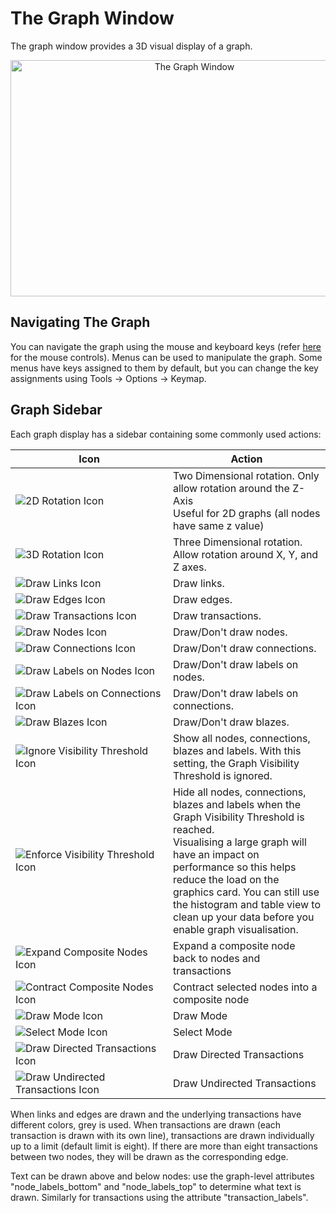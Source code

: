 # The Graph Window

The graph window provides a 3D visual display of a graph.

<div style="text-align: center">

<img src="../ext/docs/CoreFunctionality/src/au/gov/asd/tac/constellation/functionality/resources/GraphView.png" width="573" height="378" alt="The Graph Window" />

</div>

## Navigating The Graph

You can navigate the graph using the mouse and keyboard keys (refer
[here](../ext/docs/CoreInteractiveGraph/src/au/gov/asd/tac/constellation/graph/interaction/add-and-selection-modes.md)
for the mouse controls). Menus can be used to manipulate the graph. Some
menus have keys assigned to them by default, but you can change the key
assignments using Tools -> Options -> Keymap.

## Graph Sidebar

Each graph display has a sidebar containing some commonly used actions:

<table class="table table-striped">
<colgroup>
<col style="width: 50%" />
<col style="width: 50%" />
</colgroup>
<thead>
<tr class="header">
<th>Icon</th>
<th>Action</th>
</tr>
</thead>
<tbody>
<tr class="odd">
<td><img src="../ext/docs/CoreFunctionality/src/au/gov/asd/tac/constellation/functionality/resources/2d.png" alt="2D Rotation Icon" /></td>
<td>Two Dimensional rotation. Only allow rotation around the Z-Axis<br />
Useful for 2D graphs (all nodes have same z value)</td>
</tr>
<tr class="even">
<td><img src="../ext/docs/CoreFunctionality/src/au/gov/asd/tac/constellation/functionality/resources/3d.png" alt="3D Rotation Icon" /></td>
<td>Three Dimensional rotation. Allow rotation around X, Y, and Z axes.</td>
</tr>
<tr class="odd">
<td><img src="../ext/docs/CoreFunctionality/src/au/gov/asd/tac/constellation/functionality/resources/links.png" alt="Draw Links Icon" /></td>
<td>Draw links.</td>
</tr>
<tr class="even">
<td><img src="../ext/docs/CoreFunctionality/src/au/gov/asd/tac/constellation/functionality/resources/edges.png" alt="Draw Edges Icon" /></td>
<td>Draw edges.</td>
</tr>
<tr class="odd">
<td><img src="../ext/docs/CoreFunctionality/src/au/gov/asd/tac/constellation/functionality/resources/transactions.png" alt="Draw Transactions Icon" /></td>
<td>Draw transactions.</td>
</tr>
<tr class="even">
<td><img src="../ext/docs/CoreFunctionality/src/au/gov/asd/tac/constellation/functionality/resources/nodes.png" alt="Draw Nodes Icon" /></td>
<td>Draw/Don't draw nodes.</td>
</tr>
<tr class="odd">
<td><img src="../ext/docs/CoreFunctionality/src/au/gov/asd/tac/constellation/functionality/resources/connections.png" alt="Draw Connections Icon" /></td>
<td>Draw/Don't draw connections.</td>
</tr>
<tr class="even">
<td><img src="../ext/docs/CoreFunctionality/src/au/gov/asd/tac/constellation/functionality/resources/node_labels.png" alt="Draw Labels on Nodes Icon" /></td>
<td>Draw/Don't draw labels on nodes.</td>
</tr>
<tr class="odd">
<td><img src="../ext/docs/CoreFunctionality/src/au/gov/asd/tac/constellation/functionality/resources/connection_labels.png" alt="Draw Labels on Connections Icon" /></td>
<td>Draw/Don't draw labels on connections.</td>
</tr>
<tr class="even">
<td><img src="../ext/docs/CoreFunctionality/src/au/gov/asd/tac/constellation/functionality/resources/blazes.png" alt="Draw Blazes Icon" /></td>
<td>Draw/Don't draw blazes.</td>
</tr>
<tr class="odd">
<td><img src="../ext/docs/CoreFunctionality/src/au/gov/asd/tac/constellation/functionality/resources/visible.png" alt="Ignore Visibility Threshold Icon" /></td>
<td>Show all nodes, connections, blazes and labels. With this setting, the Graph Visibility Threshold is ignored.</td>
</tr>
<tr class="even">
<td><img src="../ext/docs/CoreFunctionality/src/au/gov/asd/tac/constellation/functionality/resources/hidden.png" alt="Enforce Visibility Threshold Icon" /></td>
<td>Hide all nodes, connections, blazes and labels when the Graph Visibility Threshold is reached.<br />
Visualising a large graph will have an impact on performance so this helps reduce the load on the graphics card. You can still use the histogram and table view to clean up your data before you enable graph visualisation.</td>
</tr>
<tr class="odd">
<td><img src="../ext/docs/CoreFunctionality/src/au/gov/asd/tac/constellation/functionality/resources/expand.png" alt="Expand Composite Nodes Icon" /></td>
<td>Expand a composite node back to nodes and transactions</td>
</tr>
<tr class="even">
<td><img src="../ext/docs/CoreFunctionality/src/au/gov/asd/tac/constellation/functionality/resources/contract.png" alt="Contract Composite Nodes Icon" /></td>
<td>Contract selected nodes into a composite node</td>
</tr>
<tr class="odd">
<td><img src="../ext/docs/CoreFunctionality/src/au/gov/asd/tac/constellation/functionality/resources/draw_mode.png" alt="Draw Mode Icon" /></td>
<td>Draw Mode</td>
</tr>
<tr class="even">
<td><img src="../ext/docs/CoreFunctionality/src/au/gov/asd/tac/constellation/functionality/resources/select_mode.png" alt="Select Mode Icon" /></td>
<td>Select Mode</td>
</tr>
<tr class="odd">
<td><img src="../ext/docs/CoreFunctionality/src/au/gov/asd/tac/constellation/functionality/resources/directed.png" alt="Draw Directed Transactions Icon" /></td>
<td>Draw Directed Transactions</td>
</tr>
<tr class="even">
<td><img src="../ext/docs/CoreFunctionality/src/au/gov/asd/tac/constellation/functionality/resources/undirected.png" alt="Draw Undirected Transactions Icon" /></td>
<td>Draw Undirected Transactions</td>
</tr>
</tbody>
</table>

When links and edges are drawn and the underlying transactions have
different colors, grey is used. When transactions are drawn (each
transaction is drawn with its own line), transactions are drawn
individually up to a limit (default limit is eight). If there are more
than eight transactions between two nodes, they will be drawn as the
corresponding edge.

Text can be drawn above and below nodes: use the graph-level attributes
"node\_labels\_bottom" and "node\_labels\_top" to determine what text is
drawn. Similarly for transactions using the attribute
"transaction\_labels".
